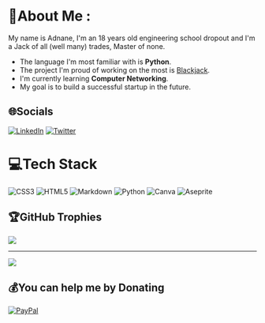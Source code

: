# 💫About Me :
My name is Adnane, I'm an 18 years old engineering school dropout and I'm a Jack of all (well many) trades, Master of none.
- The language I'm most familiar with is **Python**.
- The project I'm proud of working on the most is [Blackjack](https://github.com/adnanekouna-a/blackjack).
- I'm currently learning **Computer Networking**.
- My goal is to build a successful startup in the future.

## 🌐Socials
[![LinkedIn](https://img.shields.io/badge/LinkedIn-%230077B5.svg?logo=linkedin&logoColor=white)](https://linkedin.com/in/adnane-kouna-1652a3188) [![Twitter](https://img.shields.io/badge/Twitter-%231DA1F2.svg?logo=Twitter&logoColor=white)](https://twitter.com/adnanekouna) 

# 💻Tech Stack
![CSS3](https://img.shields.io/badge/css3-%231572B6.svg?style=for-the-badge&logo=css3&logoColor=white) ![HTML5](https://img.shields.io/badge/html5-%23E34F26.svg?style=for-the-badge&logo=html5&logoColor=white) ![Markdown](https://img.shields.io/badge/markdown-%23000000.svg?style=for-the-badge&logo=markdown&logoColor=white) ![Python](https://img.shields.io/badge/python-3670A0?style=for-the-badge&logo=python&logoColor=ffdd54) ![Canva](https://img.shields.io/badge/Canva-%2300C4CC.svg?style=for-the-badge&logo=Canva&logoColor=white) ![Aseprite](https://img.shields.io/badge/Aseprite-FFFFFF?style=for-the-badge&logo=Aseprite&logoColor=#7D929E)
## 🏆GitHub Trophies
![](https://github-profile-trophy.vercel.app/?username=adnanekouna-a&theme=dracula&no-frame=false&no-bg=true&margin-w=4)

---
[![](https://visitcount.itsvg.in/api?id=adnanekouna-a&icon=1&color=5)](https://visitcount.itsvg.in)

  ## 💰You can help me by Donating
  [![PayPal](https://img.shields.io/badge/PayPal-00457C?style=for-the-badge&logo=paypal&logoColor=white)](https://paypal.me/adnanekouna) 

  <!-- Proudly created with GPRM ( https://gprm.itsvg.in ) -->
